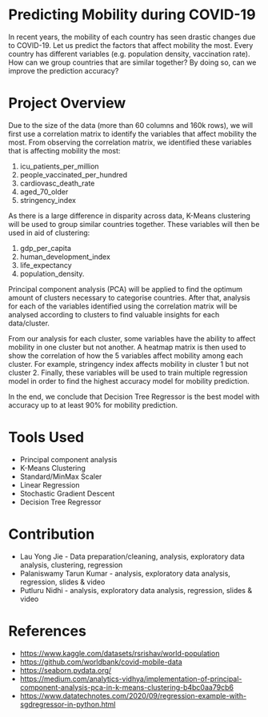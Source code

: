 # Predicting Mobility during COVID-19
In recent years, the mobility of each country has seen drastic changes due to COVID-19. Let us predict the factors that affect mobility the most. Every country has different variables (e.g. population density, vaccination rate). How can we group countries that are similar together? By doing so, can we improve the prediction accuracy?

# Project Overview
Due to the size of the data (more than 60 columns and 160k rows), we will first use a correlation matrix to identify the variables that affect mobility the most. From observing the correlation matrix, we identified these variables that is affecting mobility the most:
1. icu_patients_per_million
2. people_vaccinated_per_hundred
3. cardiovasc_death_rate
4. aged_70_older
5. stringency_index

As there is a large difference in disparity across data, K-Means clustering will be used to group similar countries together. These variables will then be used in aid of clustering: 
1. gdp_per_capita
2. human_development_index
3. life_expectancy
4. population_density. 

Principal component analysis (PCA) will be applied to find the optimum amount of clusters necessary to categorise countries. After that, analysis for each of the variables identified using the correlation matrix will be analysed according to clusters to find valuable insights for each data/cluster.

From our analysis for each cluster, some variables have the ability to affect mobility in one cluster but not another. A heatmap matrix is then used to show the correlation of how the 5 variables affect mobility among each cluster. For example, stringency index affects mobility in cluster 1 but not cluster 2. Finally, these variables will be used to train multiple regression model in order to find the highest accuracy model for mobility prediction.

In the end, we conclude that Decision Tree Regressor is the best model with accuracy up to at least 90% for mobility prediction.

# Tools Used
- Principal component analysis
- K-Means Clustering
- Standard/MinMax Scaler
- Linear Regression
- Stochastic Gradient Descent
- Decision Tree Regressor

# Contribution
- Lau Yong Jie - Data preparation/cleaning, analysis, exploratory data analysis, clustering, regression
- Palaniswamy Tarun Kumar - analysis, exploratory data analysis, regression, slides & video
- Putluru Nidhi - analysis, exploratory data analysis, regression, slides & video

# References
- https://www.kaggle.com/datasets/rsrishav/world-population
- https://github.com/worldbank/covid-mobile-data
- https://seaborn.pydata.org/
- https://medium.com/analytics-vidhya/implementation-of-principal-component-analysis-pca-in-k-means-clustering-b4bc0aa79cb6
- https://www.datatechnotes.com/2020/09/regression-example-with-sgdregressor-in-python.html
